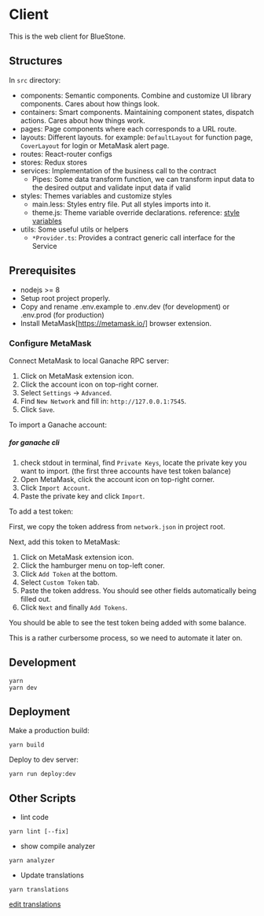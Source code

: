 # Client

This is the web client for BlueStone.

## Structures

In `src` directory:

- components: Semantic components. Combine and customize UI library components. Cares about how things look.
- containers: Smart components. Maintaining component states, dispatch actions. Cares about how things work.
- pages: Page components where each corresponds to a URL route.
- layouts: Different layouts. for example: `DefaultLayout` for function page, `CoverLayout` for login or MetaMask alert page.
- routes: React-router configs
- stores: Redux stores
- services: Implementation of the business call to the contract
  - Pipes: Some data transform function, we can transform input data to the desired output and validate input data if valid
- styles: Themes variables and customize styles
  - main.less: Styles entry file. Put all styles imports into it.
  - theme.js: Theme variable override declarations. reference: [style variables](https://github.com/ant-design/ant-design/blob/master/components/style/themes/default.less)
- utils: Some useful utils or helpers
  - `*Provider.ts`: Provides a contract generic call interface for the Service

## Prerequisites

- nodejs >= 8
- Setup root project properly.
- Copy and rename .env.example to .env.dev (for development) or .env.prod (for production)
- Install MetaMask[https://metamask.io/] browser extension.

### Configure MetaMask

Connect MetaMask to local Ganache RPC server:

1. Click on MetaMask extension icon.
2. Click the account icon on top-right corner.
3. Select `Settings` -> `Advanced`.
4. Find `New Network` and fill in: `http://127.0.0.1:7545`.
5. Click `Save`.

To import a Ganache account:

##### for ganache cli

1. check stdout in terminal, find `Private Keys`, locate the private key you want to import. (the first three accounts have test token balance)
2. Open MetaMask, click the account icon on top-right corner.
3. Click `Import Account`.
4. Paste the private key and click `Import`.

To add a test token:

First, we copy the token address from `network.json` in project root.

Next, add this token to MetaMask:

1. Click on MetaMask extension icon.
2. Click the hamburger menu on top-left coner.
3. Click `Add Token` at the bottom.
4. Select `Custom Token` tab.
5. Paste the token address. You should see other fields automatically being filled out.
6. Click `Next` and finally `Add Tokens`.

You should be able to see the test token being added with some balance.

This is a rather curbersome process, so we need to automate it later on.

## Development

```
yarn
yarn dev
```

## Deployment

Make a production build:

```
yarn build
```

Deploy to dev server:

```
yarn run deploy:dev
```

## Other Scripts

- lint code

```
yarn lint [--fix]
```

- show compile analyzer

```
yarn analyzer
```

- Update translations

```
yarn translations
```

[edit translations](https://docs.google.com/spreadsheets/d/1l3lNajxq3ppXuYPp5mnlw_EU1i0Q3o1-eLHCv-bqBYM/edit#gid=0)
